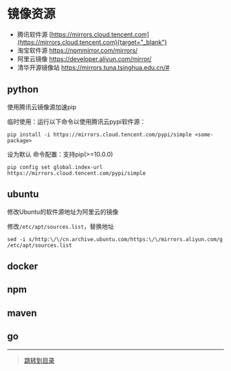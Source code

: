# 镜像资源

* 腾讯软件源 [https://mirrors.cloud.tencent.com](https://mirrors.cloud.tencent.com){target="_blank"}
* 淘宝软件源 <https://npmmirror.com/mirrors/>
* 阿里云镜像 <https://developer.aliyun.com/mirror/>
* 清华开源镜像站 <https://mirrors.tuna.tsinghua.edu.cn/#>

## python

使用腾讯云镜像源加速pip

临时使用：运行以下命令以使用腾讯云pypi软件源：

```shell
pip install -i https://mirrors.cloud.tencent.com/pypi/simple <some-package>
```

设为默认
命令配置：支持pip(>=10.0.0)

```shell
pip config set global.index-url https://mirrors.cloud.tencent.com/pypi/simple
```

## ubuntu

修改Ubuntu的软件源地址为阿里云的镜像

修改`/etc/apt/sources.list`，替换地址

```shell
sed -i s/http:\/\/cn.archive.ubuntu.com/https:\/\/mirrors.aliyun.com/g /etc/apt/sources.list
```

## docker

## npm

## maven

## go

---

> [跳转到目录](menu.md)
